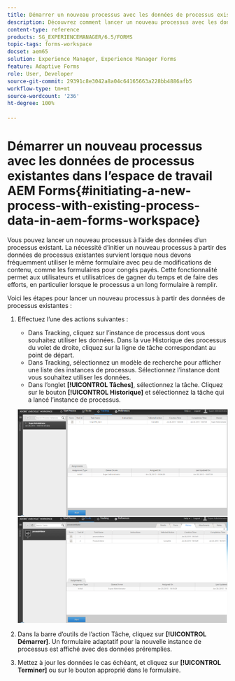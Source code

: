 ```yaml
---
title: Démarrer un nouveau processus avec les données de processus existantes dans l’espace de travail AEM Forms
description: Découvrez comment lancer un nouveau processus avec les données de processus existantes dans l’espace de travail AEM Forms.
content-type: reference
products: SG_EXPERIENCEMANAGER/6.5/FORMS
topic-tags: forms-workspace
docset: aem65
solution: Experience Manager, Experience Manager Forms
feature: Adaptive Forms
role: User, Developer
source-git-commit: 29391c8e3042a8a04c64165663a228bb4886afb5
workflow-type: tm+mt
source-wordcount: '236'
ht-degree: 100%

---
```


# Démarrer un nouveau processus avec les données de processus existantes dans l’espace de travail AEM Forms{#initiating-a-new-process-with-existing-process-data-in-aem-forms-workspace}

Vous pouvez lancer un nouveau processus à l’aide des données d’un processus existant. La nécessité d’initier un nouveau processus à partir des données de processus existantes survient lorsque nous devons fréquemment utiliser le même formulaire avec peu de modifications de contenu, comme les formulaires pour congés payés. Cette fonctionnalité permet aux utilisateurs et utilisatrices de gagner du temps et de faire des efforts, en particulier lorsque le processus a un long formulaire à remplir.

Voici les étapes pour lancer un nouveau processus à partir des données de processus existantes :

1. Effectuez l’une des actions suivantes :

   * Dans Tracking, cliquez sur l’instance de processus dont vous souhaitez utiliser les données. Dans la vue Historique des processus du volet de droite, cliquez sur la ligne de tâche correspondant au point de départ.
   * Dans Tracking, sélectionnez un modèle de recherche pour afficher une liste des instances de processus. Sélectionnez l’instance dont vous souhaitez utiliser les données.
   * Dans l’onglet **[!UICONTROL Tâches]**, sélectionnez la tâche. Cliquez sur le bouton **[!UICONTROL Historique]** et sélectionnez la tâche qui a lancé l’instance de processus.

   ![Sélection de la tâche](assets/start3_new.png) ![Sélection de la tâche](assets/start1_new.png)

1. Dans la barre d’outils de l’action Tâche, cliquez sur **[!UICONTROL Démarrer]**. Un formulaire adaptatif pour la nouvelle instance de processus est affiché avec des données préremplies.

1. Mettez à jour les données le cas échéant, et cliquez sur **[!UICONTROL Terminer]** ou sur le bouton approprié dans le formulaire.

